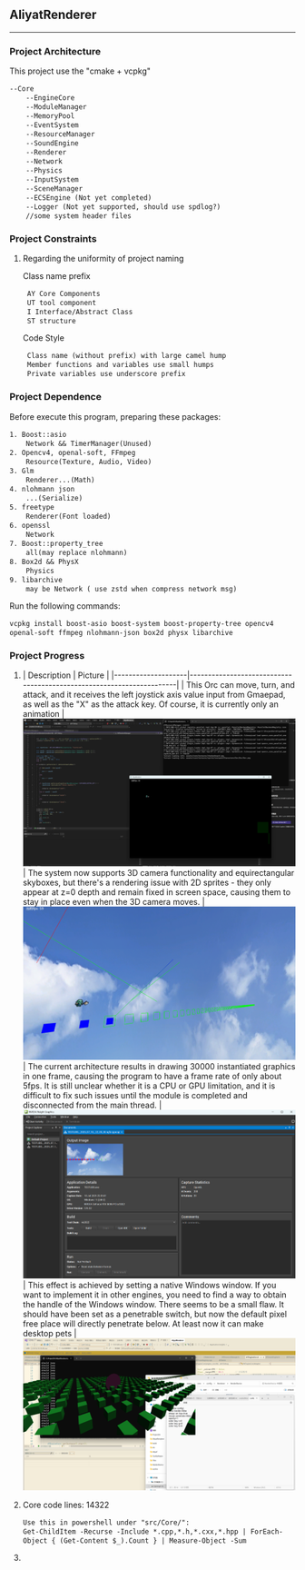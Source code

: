 ﻿## AliyatRenderer
---
### Project Architecture
This project use the "cmake + vcpkg"

	--Core
		--EngineCore
		--ModuleManager
		--MemoryPool
		--EventSystem
		--ResourceManager
		--SoundEngine
		--Renderer
		--Network
		--Physics
		--InputSystem
		--SceneManager
		--ECSEngine (Not yet completed)
		--Logger (Not yet supported, should use spdlog?)
		//some system header files
### Project Constraints
1. Regarding the uniformity of project naming
 
	Class name prefix

		AY Core Components
		UT tool component
		I Interface/Abstract Class
		ST structure

    Code Style

		Class name (without prefix) with large camel hump
		Member functions and variables use small humps
		Private variables use underscore prefix
### Project Dependence
Before execute this program, preparing these packages:

	1. Boost::asio
		Network && TimerManager(Unused)
	2. Opencv4, openal-soft, FFmpeg
		Resource(Texture, Audio, Video)
	3. Glm
		Renderer...(Math)
	4. nlohmann json
		...(Serialize)
	5. freetype
		Renderer(Font loaded)
	6. openssl
		Network
	7. Boost::property_tree
		all(may replace nlohmann)
	8. Box2d && PhysX
		Physics
	9. libarchive
		may be Network ( use zstd when compress network msg)

Run the following commands:

	vcpkg install boost-asio boost-system boost-property-tree opencv4 openal-soft ffmpeg nlohmann-json box2d physx libarchive
### Project Progress
1. | Description               | Picture                                                                 |
|--------------------|----------------------------------------------------------------------|
| This Orc can move, turn, and attack, and it receives the left joystick axis value input from Gmaepad, as well as the "X" as the attack key. Of course, it is currently only an animation
        | ![pic](assets/core/.projectProgress/orc_controlled_by_gamepad.png)
		| The system now supports 3D camera functionality and equirectangular skyboxes, but there's a rendering issue with 2D sprites - they only appear at z=0 depth and remain fixed in screen space, causing them to stay in place even when the 3D camera moves.
		| ![pic](assets/core/.projectProgress/2D_orc&3D_Skybox.png)
		| The current architecture results in drawing 30000 instantiated graphics in one frame, causing the program to have a frame rate of only about 5fps. It is still unclear whether it is a CPU or GPU limitation, and it is difficult to fix such issues until the module is completed and disconnected from the main thread.
		| ![pic](assets/core/.projectProgress/A_problem_that_needs_to_be_solved.png)
		| This effect is achieved by setting a native Windows window. If you want to implement it in other engines, you need to find a way to obtain the handle of the Windows window. There seems to be a small flaw. It should have been set as a penetrable switch, but now the default pixel free place will directly penetrate below. At least now it can make desktop pets
		| ![pic](assets/core/.projectProgress/no_border_window&always_on_desktop_top.png)

	
2. Core code lines: 14322
	
	   Use this in powershell under "src/Core/":
	   Get-ChildItem -Recurse -Include *.cpp,*.h,*.cxx,*.hpp | ForEach-Object { (Get-Content $_).Count } | Measure-Object -Sum
3. 